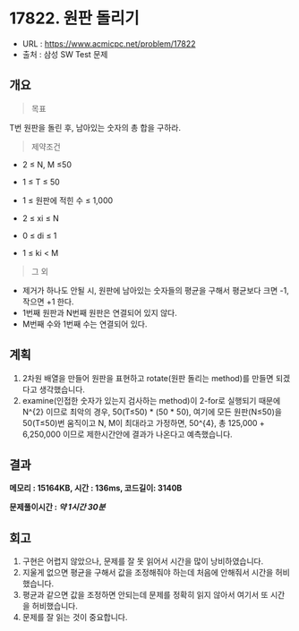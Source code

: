 # 17822. 원판 돌리기

- URL :   https://www.acmicpc.net/problem/17822  
- 출처 : 삼성 SW Test 문제 



## 개요

> 목표

T번 원판을 돌린 후, 남아있는 숫자의 총 합을 구하라.



> 제약조건

- 2 ≤ N, M ≤50

- 1 ≤ T ≤ 50
- 1 ≤ 원판에 적힌 수 ≤ 1,000
- 2 ≤ xi ≤ N
- 0 ≤ di ≤ 1
- 1 ≤ ki < M



> 그 외

- 제거가 하나도 안될 시, 원판에 남아있는 숫자들의 평균을 구해서 평균보다 크면 -1, 작으면 +1 한다.
- 1번째 원판과 N번째 원판은 연결되어 있지 않다.
- M번째 수와 1번째 수는 연결되어 있다.



## 계획

1. 2차원 배열을 만들어 원판을 표현하고 rotate(원판 돌리는 method)를 만들면 되겠다고 생각했습니다.
2. examine(인접한 숫자가 있는지 검사하는 method)이 2-for로 실행되기 때문에 N^{2} 이므로 최악의 경우, 50(T≤50\) * (50 * 50), 여기에 모든 원판(N≤50)을 50(T≤50)번 움직이고 N, M이 최대라고 가정하면, 50^{4}, 총 125,000 + 6,250,000 이므로 제한시간안에 결과가 나온다고 예측했습니다.



## 결과

**메모리 : 15164KB, 시간 : 136ms, 코드길이: 3140B**

**문제풀이시간 : *약 1시간 30분***



## 회고

1. 구현은 어렵지 않았으나, 문제를 잘 못 읽어서 시간을 많이 낭비하였습니다.
2. 지울게 없으면 평균을 구해서 값을 조정해줘야 하는데 처음에 안해줘서 시간을 허비했습니다.
3. 평균과 같으면 값을 조정하면 안되는데 문제를 정확히 읽지 않아서 여기서 또 시간을 허비했습니다.
4. 문제를 잘 읽는 것이 중요합니다.


